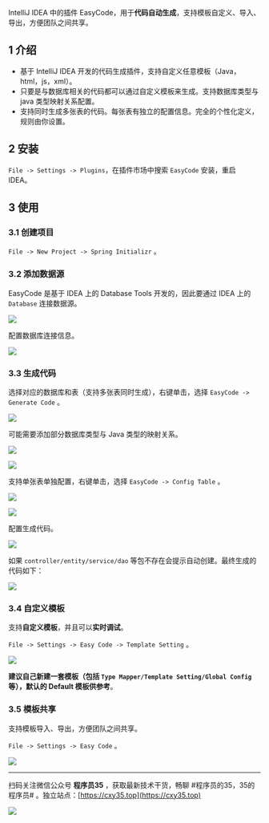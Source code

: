 IntelliJ IDEA 中的插件 EasyCode，用于**代码自动生成**，支持模板自定义、导入、导出，方便团队之间共享。
<!-- more -->

## 1 介绍

- 基于 IntelliJ IDEA 开发的代码生成插件，支持自定义任意模板（Java，html，js，xml）。
- 只要是与数据库相关的代码都可以通过自定义模板来生成。支持数据库类型与 java 类型映射关系配置。
- 支持同时生成多张表的代码。每张表有独立的配置信息。完全的个性化定义，规则由你设置。

## 2 安装

`File -> Settings -> Plugins`，在插件市场中搜索 `EasyCode` 安装，重启 IDEA。

## 3 使用

### 3.1 创建项目

`File -> New Project -> Spring Initializr` 。

### 3.2 添加数据源

EasyCode 是基于 IDEA 上的 Database Tools 开发的，因此要通过 IDEA 上的 `Database` 连接数据源。

![](https://oscimg.oschina.net/oscnet/up-74e0b0d3c2e6245e9e29f4d21661cfdc150.JPEG)

配置数据库连接信息。

![](https://oscimg.oschina.net/oscnet/up-a099792cfa639dddcd549ffef7702274818.JPEG)

### 3.3 生成代码

选择对应的数据库和表（支持多张表同时生成），右键单击，选择 `EasyCode -> Generate Code` 。

![](https://oscimg.oschina.net/oscnet/up-f4ac0513e30aadd503dcaf89507ac53d008.JPEG)

可能需要添加部分数据库类型与 Java 类型的映射关系。

![](https://oscimg.oschina.net/oscnet/up-2eb4107d45073537d99d20caff974e0add7.JPEG)

![](https://oscimg.oschina.net/oscnet/up-76f65701be38eebb9d714e2c4e12df41c8d.JPEG)

支持单张表单独配置，右键单击，选择 `EasyCode -> Config Table` 。

![](https://oscimg.oschina.net/oscnet/up-0241e081fb46cfd6894840d7acc1310cf98.JPEG)

![](https://oscimg.oschina.net/oscnet/up-c8c5f8e3b520aa77ae108af2960cd98ab3c.JPEG)

配置生成代码。

![](https://oscimg.oschina.net/oscnet/up-a5d7686239f279e43de922fac4b39372c8d.JPEG)

如果 `controller/entity/service/dao` 等包不存在会提示自动创建。最终生成的代码如下：

![](https://oscimg.oschina.net/oscnet/up-1f49b8c77616760e708e796ffa9703beb20.JPEG)

### 3.4 自定义模板

支持**自定义模板**，并且可以**实时调试**。

`File -> Settings -> Easy Code -> Template Setting` 。

![](https://oscimg.oschina.net/oscnet/up-e5bc71bd3cd7464e0e0ecd470388c5270f7.JPEG)

**建议自己新建一套模板（包括 `Type Mapper/Template Setting/Global Config` 等），默认的 Default 模板供参考**。

### 3.5 模板共享

支持模板导入、导出，方便团队之间共享。

`File -> Settings -> Easy Code` 。

![](https://oscimg.oschina.net/oscnet/up-71913d7e081d75241a66b147f77909b8cb5.png)


---

扫码关注微信公众号 **程序员35** ，获取最新技术干货，畅聊 #程序员的35，35的程序员# 。独立站点：[https://cxy35.top](https://cxy35.top)

![](https://oscimg.oschina.net/oscnet/up-285838b9c516db5bb1ba760f292f2346078.JPEG)